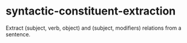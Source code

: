 # syntactic-constituent-extraction
Extract (subject, verb, object) and (subject, modifiers) relations from a sentence.
